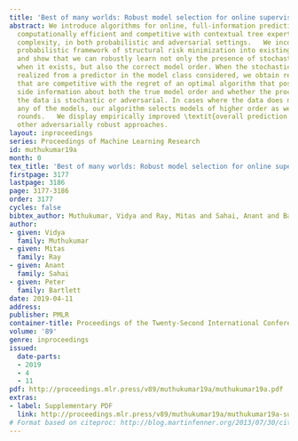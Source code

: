 ```yaml
---
title: 'Best of many worlds: Robust model selection for online supervised learning'
abstract: We introduce algorithms for online, full-information prediction that   are
  computationally efficient and competitive with contextual tree experts of unknown
  complexity, in both probabilistic and adversarial settings.   We incorporate a novel
  probabilistic framework of structural risk minimization into existing adaptive algorithms
  and show that we can robustly learn not only the presence of stochastic structure
  when it exists, but also the correct model order. When the stochastic data is actually
  realized from a predictor in the model class considered, we obtain regret bounds
  that are competitive with the regret of an optimal algorithm that possesses strong
  side information about both the true model order and whether the process generating
  the data is stochastic or adversarial. In cases where the data does not arise from
  any of the models, our algorithm selects models of higher order as we play more
  rounds.   We display empirically improved \textit{overall prediction error} over
  other adversarially robust approaches.
layout: inproceedings
series: Proceedings of Machine Learning Research
id: muthukumar19a
month: 0
tex_title: 'Best of many worlds: Robust model selection for online supervised learning'
firstpage: 3177
lastpage: 3186
page: 3177-3186
order: 3177
cycles: false
bibtex_author: Muthukumar, Vidya and Ray, Mitas and Sahai, Anant and Bartlett, Peter
author:
- given: Vidya
  family: Muthukumar
- given: Mitas
  family: Ray
- given: Anant
  family: Sahai
- given: Peter
  family: Bartlett
date: 2019-04-11
address: 
publisher: PMLR
container-title: Proceedings of the Twenty-Second International Conference on Artificial Intelligence and Statistics
volume: '89'
genre: inproceedings
issued:
  date-parts:
  - 2019
  - 4
  - 11
pdf: http://proceedings.mlr.press/v89/muthukumar19a/muthukumar19a.pdf
extras:
- label: Supplementary PDF
  link: http://proceedings.mlr.press/v89/muthukumar19a/muthukumar19a-supp.pdf
# Format based on citeproc: http://blog.martinfenner.org/2013/07/30/citeproc-yaml-for-bibliographies/
---
```

